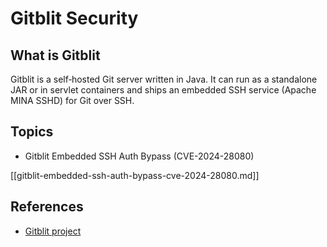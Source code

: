 # Gitblit Security

## What is Gitblit

Gitblit is a self‑hosted Git server written in Java. It can run as a standalone JAR or in servlet containers and ships an embedded SSH service (Apache MINA SSHD) for Git over SSH.

## Topics

- Gitblit Embedded SSH Auth Bypass (CVE-2024-28080)

[[gitblit-embedded-ssh-auth-bypass-cve-2024-28080.md]]

## References

- [Gitblit project](https://gitblit.com/)

